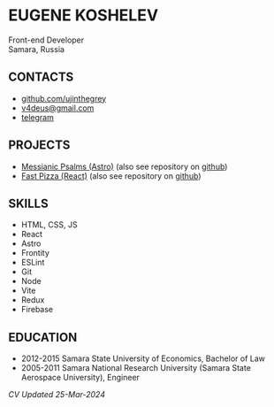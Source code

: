 # EUGENE KOSHELEV
Front-end Developer\
Samara, Russia

## CONTACTS
- [github.com/ujinthegrey](https://github.com/ujinthegrey)
- v4deus@gmail.com
- [telegram](https://t.me/ujinthegrey)

## PROJECTS
- [Messianic Psalms (Astro)](https://messianic-psalms.netlify.app) (also see repository on  [github](https://github.com/ujinthegrey/messianic-psalms-astro))
- [Fast Pizza (React)](https://koshelev-react-pizza.netlify.app) (also see repository on [github](https://github.com/ujinthegrey/fast-react-pizza))

## SKILLS
- HTML, CSS, JS
- React
- Astro
- Frontity
- ESLint
- Git
- Node
- Vite
- Redux
- Firebase

## EDUCATION
- 2012-2015 Samara State University of Economics, Bachelor of Law
- 2005-2011 Samara National Research University (Samara State Aerospace University), Engineer

*CV Updated 25-Mar-2024*

